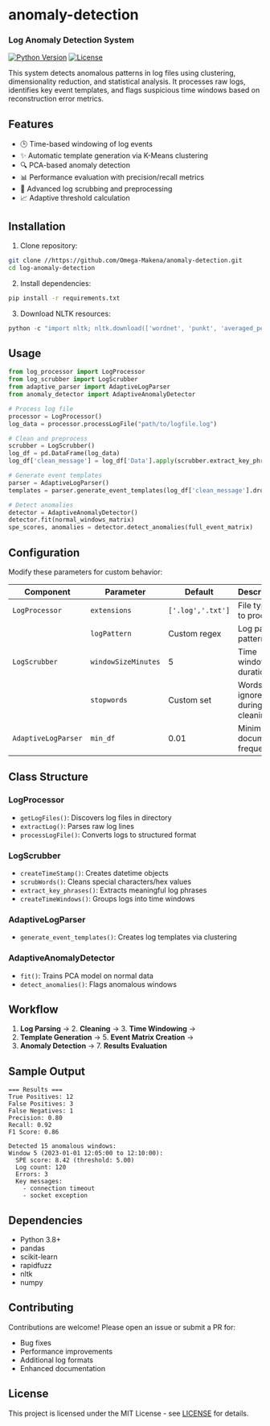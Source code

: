 # anomaly-detection
### Log Anomaly Detection System

[![Python Version](https://img.shields.io/badge/python-3.8%2B-blue)](https://www.python.org/)
[![License](https://img.shields.io/badge/license-MIT-green)](LICENSE)

This system detects anomalous patterns in log files using clustering, dimensionality reduction, and statistical analysis. It processes raw logs, identifies key event templates, and flags suspicious time windows based on reconstruction error metrics.

## Features
- 🕒 Time-based windowing of log events
- ✨ Automatic template generation via K-Means clustering
- 🔍 PCA-based anomaly detection
- 📊 Performance evaluation with precision/recall metrics
- 🧹 Advanced log scrubbing and preprocessing
- 📈 Adaptive threshold calculation

## Installation
1. Clone repository:
```bash
git clone //https://github.com/Omega-Makena/anomaly-detection.git
cd log-anomaly-detection
```

2. Install dependencies:
```bash
pip install -r requirements.txt
```

3. Download NLTK resources:
```python
python -c "import nltk; nltk.download(['wordnet', 'punkt', 'averaged_perceptron_tagger'])"
```

## Usage
```python
from log_processor import LogProcessor
from log_scrubber import LogScrubber
from adaptive_parser import AdaptiveLogParser
from anomaly_detector import AdaptiveAnomalyDetector

# Process log file
processor = LogProcessor()
log_data = processor.processLogFile("path/to/logfile.log")

# Clean and preprocess
scrubber = LogScrubber()
log_df = pd.DataFrame(log_data)
log_df['clean_message'] = log_df['Data'].apply(scrubber.extract_key_phrases)

# Generate event templates
parser = AdaptiveLogParser()
templates = parser.generate_event_templates(log_df['clean_message'].dropna().tolist())

# Detect anomalies
detector = AdaptiveAnomalyDetector()
detector.fit(normal_windows_matrix)
spe_scores, anomalies = detector.detect_anomalies(full_event_matrix)
```

## Configuration
Modify these parameters for custom behavior:

| Component          | Parameter               | Default       | Description                          |
|--------------------|-------------------------|---------------|--------------------------------------|
| `LogProcessor`     | `extensions`            | `['.log','.txt']` | File types to process          |
|                    | `logPattern`            | Custom regex   | Log parsing pattern             |
| `LogScrubber`      | `windowSizeMinutes`     | 5             | Time window duration           |
|                    | `stopwords`             | Custom set    | Words to ignore during cleaning |
| `AdaptiveLogParser`| `min_df`                | 0.01          | Minimum document frequency      |

## Class Structure
### LogProcessor
- `getLogFiles()`: Discovers log files in directory
- `extractLog()`: Parses raw log lines
- `processLogFile()`: Converts logs to structured format

### LogScrubber
- `createTimeStamp()`: Creates datetime objects
- `scrubWords()`: Cleans special characters/hex values
- `extract_key_phrases()`: Extracts meaningful log phrases
- `createTimeWindows()`: Groups logs into time windows

### AdaptiveLogParser
- `generate_event_templates()`: Creates log templates via clustering

### AdaptiveAnomalyDetector
- `fit()`: Trains PCA model on normal data
- `detect_anomalies()`: Flags anomalous windows

## Workflow
1. **Log Parsing** → 2. **Cleaning** → 3. **Time Windowing** →  
4. **Template Generation** → 5. **Event Matrix Creation** →  
6. **Anomaly Detection** → 7. **Results Evaluation**

## Sample Output
```
=== Results ===
True Positives: 12
False Positives: 3
False Negatives: 1
Precision: 0.80
Recall: 0.92
F1 Score: 0.86

Detected 15 anomalous windows:
Window 5 (2023-01-01 12:05:00 to 12:10:00):
  SPE score: 8.42 (threshold: 5.00)
  Log count: 120
  Errors: 3
  Key messages:
    - connection timeout
    - socket exception
```

## Dependencies
- Python 3.8+
- pandas
- scikit-learn
- rapidfuzz
- nltk
- numpy

## Contributing
Contributions are welcome! Please open an issue or submit a PR for:
- Bug fixes
- Performance improvements
- Additional log formats
- Enhanced documentation

## License
This project is licensed under the MIT License - see [LICENSE](LICENSE) for details.
